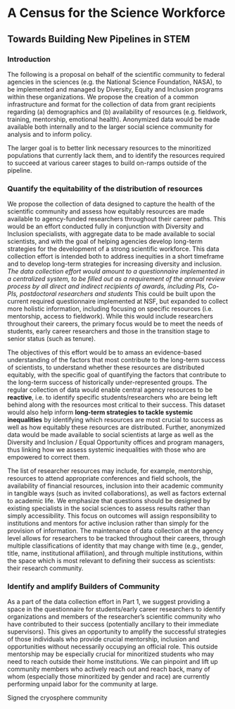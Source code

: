 # A Census for the Science Workforce
## Towards Building New Pipelines in STEM


### Introduction
The following is a proposal on behalf of the scientific community to federal agencies in the sciences (e.g. the National Science Foundation, NASA), to be implemented and managed by Diversity, Equity and Inclusion programs within these organizations. We propose the creation of a common infrastructure and format for the collection of data from grant recipients regarding (a) demographics and (b) availability of resources (e.g. fieldwork, training, mentorship, emotional health). Anonymized data would be made available both internally and to the larger social science community for analysis and to inform policy.
 
The larger goal is to better link necessary resources to the minoritized populations that currently lack them, and to identify the resources required to succeed at various career stages to build on-ramps outside of the pipeline.

### Quantify the equitability of the distribution of resources
We propose the collection of data designed to capture the health of the scientific community and
assess how equitably resources are made available to agency-funded researchers throughout their career paths. This would be an effort conducted fully in conjunction with Diversity and Inclusion specialists, with aggregate data to be made available to social scientists, and with the goal of helping agencies develop long-term strategies for the development of a strong scientific workforce. This data collection effort is intended both to address inequities in a short timeframe and to develop long-term strategies for increasing diversity and inclusion. 
*The data collection effort would amount to a questionnaire implemented in a centralized system, to be filled out as a requirement of the annual review process by all direct and indirect recipients of awards, including PIs, Co-PIs, postdoctoral researchers and students* This could be built upon the current required questionnaire implemented at NSF, but expanded to collect more holistic information, including focusing on specific resources (i.e. mentorship, access to fieldwork). While this would include researchers throughout their careers, the primary focus would be to meet the needs of students, early career researchers and those in the transition stage to senior status (such as tenure).

The objectives of this effort would be to amass an evidence-based understanding of the factors that most contribute to the long-term success of scientists, to understand whether these resources are distributed equitably, with the specific goal of quantifying the factors that contribute to the long-term success of historically under-represented groups. The regular collection of data would enable central agency resources to be **reactive**, i.e. to identify specific students/researchers who are being left behind along with the resources most critical to their success. This dataset would also help inform **long-term strategies to tackle systemic inequalities** by identifying which resources are most crucial to success as well as how equitably these resources are distributed. Further, anonymized data would be made available to social scientists at large as well as the Diversity and Inclusion / Equal Opportunity offices and program managers, thus linking how we assess systemic inequalities with those who are empowered to correct them.

The list of researcher resources may include, for example, mentorship, resources to attend appropriate conferences and field schools, the availability of financial resources, inclusion into their academic community in tangible ways (such as invited collaborations), as well as factors external to academic life. We emphasize that questions should be designed by existing specialists in the social sciences to assess results rather than simply accessibility. This focus on outcomes will assign responsibility to institutions and mentors for active inclusion rather than simply for the provision of information. The maintenance of data collection at the agency level allows for researchers to be tracked throughout their careers, through multiple classifications of identity that may change with time (e.g., gender, title, name, institutional affiliation), and through multiple institutions, within the space which is most relevant to defining their success as scientists: their research community.

### Identify and amplify Builders of Community
 
As a part of the data collection effort in Part 1, we suggest providing a space in the questionnaire for students/early career researchers to identify organizations and members of the researcher’s scientific community who have contributed to their success (potentially ancillary to their immediate supervisors). This gives an opportunity to amplify the successful strategies of those individuals who provide crucial mentorship, inclusion and opportunities without necessarily occupying an official role. This outside mentorship may be especially crucial for minoritized students who may need to reach outside their home institutions. We can pinpoint and lift up community members who actively reach out and reach back, many of whom (especially those minoritized by gender and race) are currently performing unpaid labor for the community at large. 


Signed the cryosphere community
